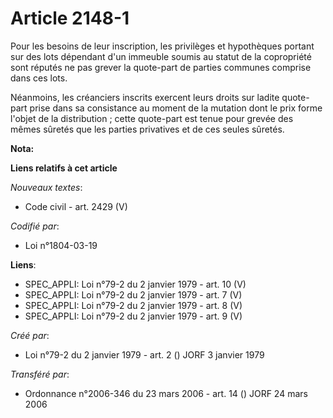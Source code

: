 # Article 2148-1

Pour les besoins de leur inscription, les privilèges et hypothèques portant sur des lots dépendant d'un immeuble soumis au
statut de la copropriété sont réputés ne pas grever la quote-part de parties communes comprise dans ces lots.

Néanmoins, les créanciers inscrits exercent leurs droits sur ladite quote-part prise dans sa consistance au moment de la
mutation dont le prix forme l'objet de la distribution ; cette quote-part est tenue pour grevée des mêmes sûretés que les
parties privatives et de ces seules sûretés.

**Nota:**



**Liens relatifs à cet article**

_Nouveaux textes_:

  - Code civil - art. 2429 (V)

_Codifié par_:

  - Loi n°1804-03-19

**Liens**:

  - SPEC_APPLI: Loi n°79-2 du 2 janvier 1979 - art. 10 (V)
  - SPEC_APPLI: Loi n°79-2 du 2 janvier 1979 - art. 7 (V)
  - SPEC_APPLI: Loi n°79-2 du 2 janvier 1979 - art. 8 (V)
  - SPEC_APPLI: Loi n°79-2 du 2 janvier 1979 - art. 9 (V)

_Créé par_:

  - Loi n°79-2 du 2 janvier 1979 - art. 2 () JORF 3 janvier 1979

_Transféré par_:

  - Ordonnance n°2006-346 du 23 mars 2006 - art. 14 () JORF 24 mars 2006
